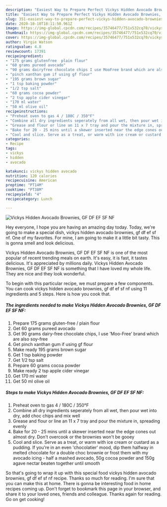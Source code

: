 ```yaml
---
description: "Easiest Way to Prepare Perfect Vickys Hidden Avocado Brownies, GF DF EF SF NF"
title: "Easiest Way to Prepare Perfect Vickys Hidden Avocado Brownies, GF DF EF SF NF"
slug: 351-easiest-way-to-prepare-perfect-vickys-hidden-avocado-brownies-gf-df-ef-sf-nf
date: 2020-10-10T18:11:50.961Z
image: https://img-global.cpcdn.com/recipes/35746477/751x532cq70/vickys-hidden-avocado-brownies-gf-df-ef-sf-nf-recipe-main-photo.jpg
thumbnail: https://img-global.cpcdn.com/recipes/35746477/751x532cq70/vickys-hidden-avocado-brownies-gf-df-ef-sf-nf-recipe-main-photo.jpg
cover: https://img-global.cpcdn.com/recipes/35746477/751x532cq70/vickys-hidden-avocado-brownies-gf-df-ef-sf-nf-recipe-main-photo.jpg
author: Virgie Watson
ratingvalue: 4.8
reviewcount: 17391
recipeingredient:
- "175 grams glutenfree  plain flour"
- "60 grams pureed avocado"
- "90 grams dairyfree chocolate chips I use MooFree brand which are also soyfree"
- "pinch xanthan gum if using gf flour"
- "195 grams brown sugar"
- "1 tsp baking powder"
- "1/2 tsp salt"
- "60 grams cocoa powder"
- "2 tsp apple cider vinegar"
- "170 ml water"
- "50 ml olive oil"
recipeinstructions:
- "Preheat oven to gas 4 / 180C / 350°F"
- "Combine all dry ingredients seperately from all wet, then pour wet into dry, add choc chips and mix well"
- "Grease and flour or line an 11 x 7 tray and pour the mixture in, spreading evenly"
- "Bake for 20 - 25 mins until a skewer inserted near the edge cones out almost dry. Don&#39;t overcook or the brownies won&#39;t be gooey"
- "Cool and slice. Serve as a treat, or warm with ice cream or custard as a pudding. If you&#39;re in an even &#39;chocolatier&#39; mood, dip them halfway in melted chocolate for a double choc brownie or frost them with my avocado icing - half a mashed avocado, 50g cocoa powder and 150g agave nectar beaten together until smooth"
categories:
- Recipe
tags:
- vickys
- hidden
- avocado

katakunci: vickys hidden avocado 
nutrition: 120 calories
recipecuisine: American
preptime: "PT14M"
cooktime: "PT38M"
recipeyield: "4"
recipecategory: Lunch

---
```



![Vickys Hidden Avocado Brownies, GF DF EF SF NF](https://img-global.cpcdn.com/recipes/35746477/751x532cq70/vickys-hidden-avocado-brownies-gf-df-ef-sf-nf-recipe-main-photo.jpg)

Hey everyone, I hope you are having an amazing day today. Today, we're going to make a special dish, vickys hidden avocado brownies, gf df ef sf nf. One of my favorites. For mine, I am going to make it a little bit tasty. This is gonna smell and look delicious.

Vickys Hidden Avocado Brownies, GF DF EF SF NF is one of the most popular of recent trending meals on earth. It's easy, it is fast, it tastes delicious. It's appreciated by millions daily. Vickys Hidden Avocado Brownies, GF DF EF SF NF is something that I have loved my whole life. They are nice and they look wonderful.




To begin with this particular recipe, we must prepare a few components. You can cook vickys hidden avocado brownies, gf df ef sf nf using 11 ingredients and 5 steps. Here is how you cook that.

<!--inarticleads1-->

##### The ingredients needed to make Vickys Hidden Avocado Brownies, GF DF EF SF NF:

1. Prepare 175 grams gluten-free / plain flour
1. Get 60 grams pureed avocado
1. Get 90 grams dairy-free chocolate chips, I use &#39;Moo-Free&#39; brand which are also soy-free
1. Get pinch xanthan gum if using gf flour
1. Make ready 195 grams brown sugar
1. Get 1 tsp baking powder
1. Get 1/2 tsp salt
1. Prepare 60 grams cocoa powder
1. Make ready 2 tsp apple cider vinegar
1. Get 170 ml water
1. Get 50 ml olive oil




<!--inarticleads2-->

##### Steps to make Vickys Hidden Avocado Brownies, GF DF EF SF NF:

1. Preheat oven to gas 4 / 180C / 350°F
1. Combine all dry ingredients seperately from all wet, then pour wet into dry, add choc chips and mix well
1. Grease and flour or line an 11 x 7 tray and pour the mixture in, spreading evenly
1. Bake for 20 - 25 mins until a skewer inserted near the edge cones out almost dry. Don&#39;t overcook or the brownies won&#39;t be gooey
1. Cool and slice. Serve as a treat, or warm with ice cream or custard as a pudding. If you&#39;re in an even &#39;chocolatier&#39; mood, dip them halfway in melted chocolate for a double choc brownie or frost them with my avocado icing - half a mashed avocado, 50g cocoa powder and 150g agave nectar beaten together until smooth




So that's going to wrap it up with this special food vickys hidden avocado brownies, gf df ef sf nf recipe. Thanks so much for reading. I'm sure that you can make this at home. There is gonna be interesting food in home recipes coming up. Don't forget to bookmark this page in your browser, and share it to your loved ones, friends and colleague. Thanks again for reading. Go on get cooking!
